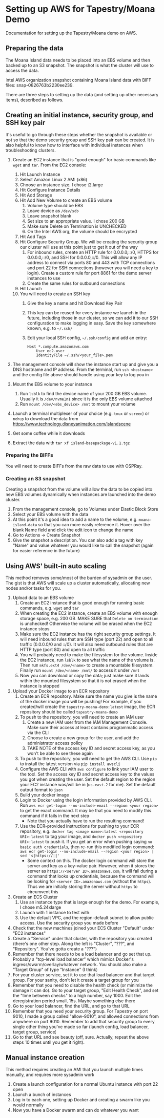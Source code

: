 # Setting up AWS for Tapestry/Moana Demo

Documentation for setting up the Tapestry/Moana demo on AWS.

## Preparing the data

The Moana Island data needs to be placed into an EBS volume and then backed up
to an S3 snapshot.  The snapshot is what the cluster will use to access the
data.

Intel AWS organization snapshot containing Moana Island data with BIFF files:
snap-0826763b2230ee239.

There are three steps to setting up the data (and setting up other necessary
items), described as follows.

## Creating an initial instance, security group, and SSH key pair

It's useful to go through these steps whether the snapshot is available or not
so that the demo security group and SSH key pair can be created. It is also
helpful to know how to interface with individual instances when troubleshooting
clusters.

1.  Create an EC2 instance that is "good enough" for basic commands like `wget`
    and `tar`. From the EC2 console:
    1.  Hit Launch Instance
    2.  Select Amazon Linux 2 AMI (x86)
    3.  Choose an instance size. I chose t2.large
    4.  Hit Configure Instance Details
    5.  Hit Add Storage
    6.  Hit Add New Volume to create an EBS volume
        1.  Volume type should be EBS
        2.  Leave device as `/dev/sdb`
        3.  Leave snapshot blank
        4.  Set size to an appropriate value. I chose 200 GB
        5.  Make sure Delete on Termination is UNCHECKED
        6.  On the Intel AWS org, the volume should be encrypted
    7.  Hit Add Tags
    8.  Hit Configure Security Group. We will be creating the security group
        our cluster will use at this point just to get it out of the way
        1.  For inbound rules, create an HTTP rule for 0.0.0.0,::/0, HTTPS for
            0.0.0.0,::/0, and SSH for 0.0.0.0,::/0. This will allow any IP
            address to connect via ports 80 and 443 with TCP connections and
            port 22 for SSH connections (however you will need a key to login).
            Create a custom rule for port 8861 for the demo server instances to
            use
        2.  Create the same rules for outbound connections
    9.  Hit Launch
    10. You will need to create an SSH key
        1.  Give the key a name and hit Download Key Pair
        2.  This key can be reused for every instance we launch in the future,
            including those in our cluster, so we can add it to our SSH
            configuration to make logging in easy. Save the key somewhere
            known, e.g. to `~/.ssh/`
        3.  Edit your local SSH config, `~/.ssh/config` and add an entry:
            
            ```
            Host *.compute.amazonaws.com
                User ec2-user
                IdentityFile ~/.ssh/<your_file>.pem
            ```

2.  The management console will show the instance start up and give you a DNS
    hostname and IP address. From the terminal, run `ssh <hostname>` and the
    config file above should handle using your key to log you in
3.  Mount the EBS volume to your instance
    1.  Run `lsblk` to find the device name of your 200 GB EBS volume. Usually
        it is `/dev/nvme1n1` since it is the only EBS volume attached
    2.  Run `mount /dev/<ebs_device> /mnt` to mount your volume
4.  Launch a terminal multiplexer of your choice (e.g. `tmux` or `screen`) or
    `nohup` to download the data from
    https://www.technology.disneyanimation.com/islandscene
5.  Get some coffee while it downloads
6.  Extract the data with `tar xf island-basepackage-v1.1.tgz`

### Preparing the BIFFs

You will need to create BIFFs from the raw data to use with OSPRay.

### Creating an S3 snapshot

Creating a snapshot from the volume will allow the data to be copied into new
EBS volumes dynamically when instances are launched into the demo cluster.

1.  From the management console, go to Volumes under Elastic Block Store
2.  Select your EBS volume with the data
3.  At this point it's a good idea to add a name to the volume, e.g.
    `moana-island-data` so that you can more easily reference it. Hover over
    the blank Name field and click the edit icon to change the name
4.  Go to Actions -> Create Snapshot
5.  Give the snapshot a description. You can also add a tag with key "Name" and
    value whatever you would like to call the snapshot (again for easier
    reference in the future)

## Using AWS' built-in auto scaling

This method removes some/most of the burden of sysadmin on the user. The gist
is that AWS will scale up a cluster automatically, allocating new nodes and/or
tasks for you.

1.  Upload data to an EBS volume
    1.  Create an EC2 instance that is good enough for running basic commands,
        e.g. `wget` and `tar`
    2.  When creating the EC2 instance, create an EBS volume with enough storage
        space, e.g. 200 GB. MAKE SURE that `Delete on termination` is unchecked!
        Otherwise the volume will be erased when the EC2 instance stops
    3.  Make sure the EC2 instance has the right security group settings. It
        will need inbound rules that are SSH type (port 22) and open to all
        traffic (0.0.0.0/0 and ::/0). It will also need outbound rules that are
        HTTP type (port 80) and open to all traffic
    4.  You will probably need to make the filesystem for the volume. Inside
        the EC2 instance, run `lsblk` to see what the name of the volume is.
        Then run `mkfs.ext4 /dev/<name>` to create a mountable filesystem.
        Finally run `mount /dev/<name> /mnt/` to access it under `/mnt`
    5.  Now you can download or copy the data; just make sure it lands within
        the mounted filesystem so that it is not erased when the instance is
        stopped
2.  Upload your Docker image to an ECR repository
    1.  Create an ECR repository. Make sure the name you give is the name of
        the docker image you will be pushing! For example, if you created/will
        create the `tapestry-moana-demo:latest` image, the ECR repository
        should be called `tapestry-moana-demo`
    2.  To push to the repository, you will need to create an IAM user
        1.  Create a new IAM user from the IAM Management Console. Make sure
            their access at least contains programmatic access via the CLI
        2.  Choose to create a new group for the user, and add the
            administrator access policy
        3.  TAKE NOTE of the access key ID and secret access key, as you won't
            be able to see these again
    3.  To push to the repository, you will need to get the AWS CLI. Use `pip`
        to install the latest version via `pip install awscli`
    4.  Configure the AWS CLI with `aws configure` to link your IAM user to the
        tool. Set the access key ID and secret access key to the values you got
        when creating the user. Set the default region to the region your EC2
        instance was/will be in (`us-east-2` for me). Set the default output
        format to `json`
    5.  Build your docker image
    6.  Login to Docker using the login information provided by AWS CLI. Run
        `aws ecr get-login --no-include-email --region <your region>` to get
        the exact command. It may be that you need to modify this command if it
        fails in the next step
        *   Note that you actually have to run the resulting command!
    7.  Use the ECR-provided instructions for pushing to your ECR repository,
        e.g. `docker tag <image name>:latest <repository URI>:latest` to tag
        your image, and `docker push <repository URI>:latest` to push it. If
        you get an error when pushing saying `no basic auth credentials`, then
        re-run this modified login command: `aws ecr get-login
        --no-include-email --region <your region> | sed 's|https://||'`
        *   Some context on this. The docker login command will store the
            server and key as a key-value pair. However, when it stores the
            server as `https://<server ID>.amazonaws.com`, it will fail during
            a command that looks up credentials, because the command will be
            looking for `<server ID>.amazonaws.com` (without the `https`). Thus
            we are initially storing the server without `https` to circumvent
            this
3.  Create an ECS Cluster
    1.  Use an instance type that is large enough for the demo. For example, I
        chose m5.24xlarge
    2.  Launch with 1 instance to test with
    3.  Use the default VPC, and the region-default subnet to allow public
        access. Use the security group you made before
4.  Check that the new machines joined your ECS Cluster "Default" under "EC2
    instances"
5.  Create a "Service" under that cluster, with the repository you created
    (there's one other step. Along the left is "Cluster", "???", and
    "Repository". You've gotta create a "???")
6.  Remember that there needs to be a load balancer and go set that up. Probably
    a "tcp-level load balancer" which mimics Docker's
    ingress/swarm/overlay/whatever network. You should also make a "Target
    Group" of type "Instance" (I think)
7.  For your cluster service, set it to use that load balancer and that target
    group. For your sanity, don't let it create a target group for you
8.  Remember that you need to disable the health check (or minimize the damage
    it can do). Go to your target group, "Edit Health Check", and set the "time
    between checks" to a high number, say 1000. Edit the deregistration period
    small, 15s. Maybe something else there
9.  Go to your load balancer, find the URL, and go to that URL
10. Remember that you need your security group. For Tapestry on port 9010, I
    made a group called "allow-9010", and allowed connections from anywhere on
    port 9010. Remember to add that security group to every single other thing
    you've made so far (launch config, load balancer, target group, service)
11. Go to that URL and see beauty (pff, sure. Actually, repeat the above steps
    10 times until you get it right).

## Manual instance creation

This method requires creating an AMI that you launch multiple times manually,
and requires more sysadmin work

1. Create a launch configuration for a normal Ubuntu instance with port 22 open
2. Launch a bunch of instances
3. Log in to each one, setting up Docker and creating a swarm like you would
   normally
4. Now you have a Docker swarm and can do whatever you want
